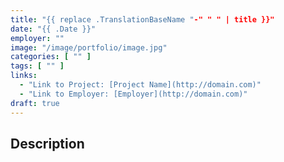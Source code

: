 ```yaml
---
title: "{{ replace .TranslationBaseName "-" " " | title }}"
date: "{{ .Date }}"
employer: ""
image: "/image/portfolio/image.jpg"
categories: [ "" ]
tags: [ "" ]
links:
  - "Link to Project: [Project Name](http://domain.com)"
  - "Link to Employer: [Employer](http://domain.com)"
draft: true
---
```

Description
------
